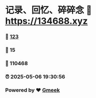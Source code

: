 # 记录、回忆、碎碎念 :link: https://134688.xyz 
### :page_facing_up: [123](https://134688.xyz/tag.html) 
### :speech_balloon: 15 
### :hibiscus: 110468 
### :alarm_clock: 2025-05-06 19:30:56 
### Powered by :heart: [Gmeek](https://github.com/Meekdai/Gmeek)
